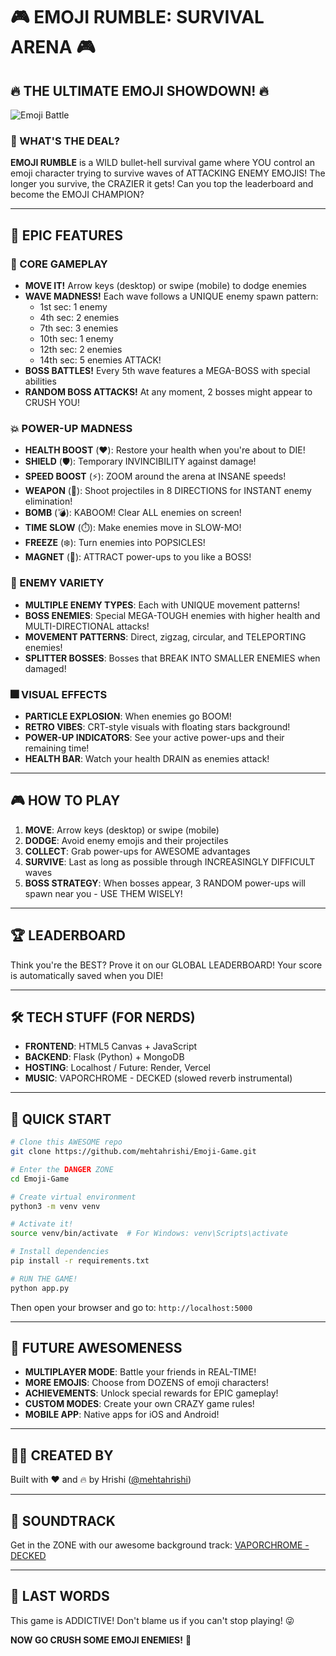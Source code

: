 # 🎮 EMOJI RUMBLE: SURVIVAL ARENA 🎮

## 🔥 THE ULTIMATE EMOJI SHOWDOWN! 🔥

![Emoji Battle](https://res.cloudinary.com/dfzqhhywm/video/upload/v1748808227/emoji-game-screenshot.png)

### 👾 WHAT'S THE DEAL?

**EMOJI RUMBLE** is a WILD bullet-hell survival game where YOU control an emoji character trying to survive waves of ATTACKING ENEMY EMOJIS! The longer you survive, the CRAZIER it gets! Can you top the leaderboard and become the EMOJI CHAMPION?

---

## 🚀 EPIC FEATURES

### 🎯 CORE GAMEPLAY
- **MOVE IT!** Arrow keys (desktop) or swipe (mobile) to dodge enemies
- **WAVE MADNESS!** Each wave follows a UNIQUE enemy spawn pattern:
  - 1st sec: 1 enemy
  - 4th sec: 2 enemies
  - 7th sec: 3 enemies
  - 10th sec: 1 enemy
  - 12th sec: 2 enemies
  - 14th sec: 5 enemies ATTACK!
- **BOSS BATTLES!** Every 5th wave features a MEGA-BOSS with special abilities
- **RANDOM BOSS ATTACKS!** At any moment, 2 bosses might appear to CRUSH YOU!

### 💥 POWER-UP MADNESS
- **HEALTH BOOST** (❤️): Restore your health when you're about to DIE!
- **SHIELD** (🛡️): Temporary INVINCIBILITY against damage!
- **SPEED BOOST** (⚡): ZOOM around the arena at INSANE speeds!
- **WEAPON** (🔫): Shoot projectiles in 8 DIRECTIONS for INSTANT enemy elimination!
- **BOMB** (💣): KABOOM! Clear ALL enemies on screen!
- **TIME SLOW** (⏱️): Make enemies move in SLOW-MO!
- **FREEZE** (❄️): Turn enemies into POPSICLES!
- **MAGNET** (🧲): ATTRACT power-ups to you like a BOSS!

### 👹 ENEMY VARIETY
- **MULTIPLE ENEMY TYPES**: Each with UNIQUE movement patterns!
- **BOSS ENEMIES**: Special MEGA-TOUGH enemies with higher health and MULTI-DIRECTIONAL attacks!
- **MOVEMENT PATTERNS**: Direct, zigzag, circular, and TELEPORTING enemies!
- **SPLITTER BOSSES**: Bosses that BREAK INTO SMALLER ENEMIES when damaged!

### 🎆 VISUAL EFFECTS
- **PARTICLE EXPLOSION**: When enemies go BOOM!
- **RETRO VIBES**: CRT-style visuals with floating stars background!
- **POWER-UP INDICATORS**: See your active power-ups and their remaining time!
- **HEALTH BAR**: Watch your health DRAIN as enemies attack!

---

## 🎮 HOW TO PLAY

1. **MOVE**: Arrow keys (desktop) or swipe (mobile)
2. **DODGE**: Avoid enemy emojis and their projectiles
3. **COLLECT**: Grab power-ups for AWESOME advantages
4. **SURVIVE**: Last as long as possible through INCREASINGLY DIFFICULT waves
5. **BOSS STRATEGY**: When bosses appear, 3 RANDOM power-ups will spawn near you - USE THEM WISELY!

---

## 🏆 LEADERBOARD

Think you're the BEST? Prove it on our GLOBAL LEADERBOARD! Your score is automatically saved when you DIE!

---

## 🛠️ TECH STUFF (FOR NERDS)

- **FRONTEND**: HTML5 Canvas + JavaScript
- **BACKEND**: Flask (Python) + MongoDB
- **HOSTING**: Localhost / Future: Render, Vercel
- **MUSIC**: VAPORCHROME - DECKED (slowed reverb instrumental)

---

## 🚀 QUICK START

```bash
# Clone this AWESOME repo
git clone https://github.com/mehtahrishi/Emoji-Game.git

# Enter the DANGER ZONE
cd Emoji-Game

# Create virtual environment
python3 -m venv venv

# Activate it!
source venv/bin/activate  # For Windows: venv\Scripts\activate

# Install dependencies
pip install -r requirements.txt

# RUN THE GAME!
python app.py
```

Then open your browser and go to: `http://localhost:5000`

---

## 🔮 FUTURE AWESOMENESS

- **MULTIPLAYER MODE**: Battle your friends in REAL-TIME!
- **MORE EMOJIS**: Choose from DOZENS of emoji characters!
- **ACHIEVEMENTS**: Unlock special rewards for EPIC gameplay!
- **CUSTOM MODES**: Create your own CRAZY game rules!
- **MOBILE APP**: Native apps for iOS and Android!

---

## 👨‍💻 CREATED BY

Built with ❤️ and 🔥 by Hrishi ([@mehtahrishi](https://github.com/mehtahrishi))

---

## 🎵 SOUNDTRACK

Get in the ZONE with our awesome background track:
[VAPORCHROME - DECKED](https://res.cloudinary.com/dfzqhhywm/video/upload/v1748808227/VAPORCHROME_-_DECKED_slowed_reverb_instrumental_TikTok_version_jaevtg.mp3)

---

## 📝 LAST WORDS

This game is ADDICTIVE! Don't blame us if you can't stop playing! 😜

**NOW GO CRUSH SOME EMOJI ENEMIES!** 💪
